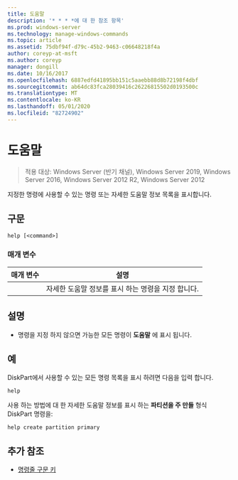 ```yaml
---
title: 도움말
description: '* * * *에 대 한 참조 항목'
ms.prod: windows-server
ms.technology: manage-windows-commands
ms.topic: article
ms.assetid: 75dbf94f-d79c-45b2-9463-c06648218f4a
author: coreyp-at-msft
ms.author: coreyp
manager: dongill
ms.date: 10/16/2017
ms.openlocfilehash: 6887edfd41895bb151c5aaebb88d8b72198f4dbf
ms.sourcegitcommit: ab64dc83fca28039416c26226815502d0193500c
ms.translationtype: MT
ms.contentlocale: ko-KR
ms.lasthandoff: 05/01/2020
ms.locfileid: "82724902"
---
```

# <a name="help"></a>도움말

> 적용 대상: Windows Server (반기 채널), Windows Server 2019, Windows Server 2016, Windows Server 2012 R2, Windows Server 2012

지정한 명령에 사용할 수 있는 명령 또는 자세한 도움말 정보 목록을 표시합니다.  
  
  
  
## <a name="syntax"></a>구문  
  
```  
help [<command>]  
```  
  
### <a name="parameters"></a>매개 변수  
  
| 매개 변수 |                              설명                              |
|-----------|-----------------------------------------------------------------------|
| <command> | 자세한 도움말 정보를 표시 하는 명령을 지정 합니다. |
  
## <a name="remarks"></a>설명  
  
-   명령을 지정 하지 않으면 가능한 모든 명령이 **도움말** 에 표시 됩니다.  
  
## <a name="examples"></a>예  
DiskPart에서 사용할 수 있는 모든 명령 목록을 표시 하려면 다음을 입력 합니다.  
  
```  
help  
```  
  
사용 하는 방법에 대 한 자세한 도움말 정보를 표시 하는 **파티션을 주 만들** 형식 DiskPart 명령을:  
  
```  
help create partition primary  
```  
  
## <a name="additional-references"></a>추가 참조  
- [명령줄 구문 키](command-line-syntax-key.md)  
  

  

